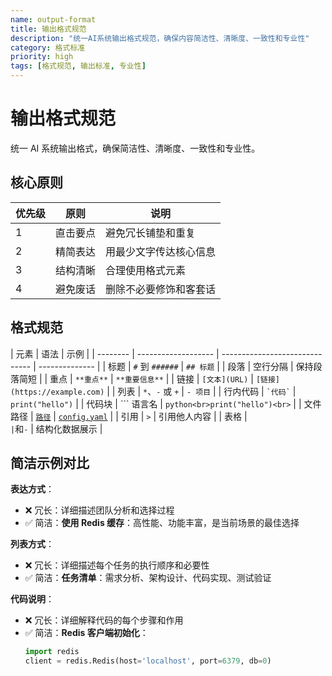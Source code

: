 ```yaml
---
name: output-format
title: 输出格式规范
description: "统一AI系统输出格式规范，确保内容简洁性、清晰度、一致性和专业性"
category: 格式标准
priority: high
tags: [格式规范, 输出标准, 专业性]
---
```


# 输出格式规范

统一 AI 系统输出格式，确保简洁性、清晰度、一致性和专业性。

## 核心原则

| 优先级 | 原则     | 说明                   |
| ------ | -------- | ---------------------- |
| 1      | 直击要点 | 避免冗长铺垫和重复     |
| 2      | 精简表达 | 用最少文字传达核心信息 |
| 3      | 结构清晰 | 合理使用格式元素       |
| 4      | 避免废话 | 删除不必要修饰和客套话 |

## 格式规范

| 元素     | 语法                | 示例                           |
| -------- | ------------------- | ------------------------------ | -------------- |
| 标题     | `#` 到 `######`     | `## 标题`                      |
| 段落     | 空行分隔            | 保持段落简短                   |
| 重点     | `**重点**`          | `**重要信息**`                 |
| 链接     | `[文本](URL)`       | `[链接](https://example.com)`  |
| 列表     | `*`、`-` 或 `+`     | `- 项目`                       |
| 行内代码 | `` `代码` ``        | `print("hello")`               |
| 代码块   | \`\`\` 语言名       | `python<br>print("hello")<br>` |
| 文件路径 | [`路径`](file/path) | [`config.yaml`](config.yaml)   |
| 引用     | `>`                 | 引用他人内容                   |
| 表格     | `                   | `和`-`                         | 结构化数据展示 |

## 简洁示例对比

**表达方式**：

- ❌ 冗长：详细描述团队分析和选择过程
- ✅ 简洁：**使用 Redis 缓存**：高性能、功能丰富，是当前场景的最佳选择

**列表方式**：

- ❌ 冗长：详细描述每个任务的执行顺序和必要性
- ✅ 简洁：**任务清单**：需求分析、架构设计、代码实现、测试验证

**代码说明**：

- ❌ 冗长：详细解释代码的每个步骤和作用
- ✅ 简洁：**Redis 客户端初始化**：
  ```python
  import redis
  client = redis.Redis(host='localhost', port=6379, db=0)
  ```
